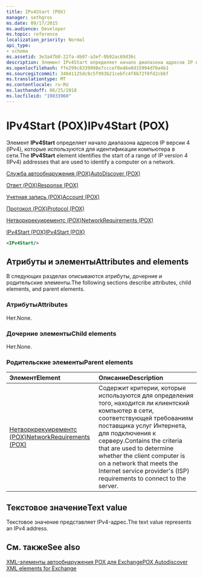 ```yaml
---
title: IPv4Start (POX)
manager: sethgros
ms.date: 09/17/2015
ms.audience: Developer
ms.topic: reference
localization_priority: Normal
api_type:
- schema
ms.assetid: 3e3a47b8-22fa-4b07-a3ef-0b92ac69d36c
description: Элемент IPv4Start определяет начало диапазона адресов IP версии 4 (IPv4), которые используются для идентификации компьютера в сети.
ms.openlocfilehash: ffe299c8339998e7cccef0e46e0d15994d70a4b1
ms.sourcegitcommit: 34041125dc8c5f993b21cebfc4f8b72f0fd2cb6f
ms.translationtype: MT
ms.contentlocale: ru-RU
ms.lasthandoff: 06/25/2018
ms.locfileid: "19833960"
---
```

# <a name="ipv4start-pox"></a><span data-ttu-id="ba600-103">IPv4Start (POX)</span><span class="sxs-lookup"><span data-stu-id="ba600-103">IPv4Start (POX)</span></span>

<span data-ttu-id="ba600-104">Элемент **IPv4Start** определяет начало диапазона адресов IP версии 4 (IPv4), которые используются для идентификации компьютера в сети.</span><span class="sxs-lookup"><span data-stu-id="ba600-104">The **IPv4Start** element identifies the start of a range of IP version 4 (IPv4) addresses that are used to identify a computer on a network.</span></span> 
  
[<span data-ttu-id="ba600-105">Служба автообнаружения (POX)</span><span class="sxs-lookup"><span data-stu-id="ba600-105">AutoDiscover (POX)</span></span>](autodiscover-pox.md)
  
[<span data-ttu-id="ba600-106">Ответ (POX)</span><span class="sxs-lookup"><span data-stu-id="ba600-106">Response (POX)</span></span>](response-pox.md)
  
[<span data-ttu-id="ba600-107">Учетная запись (POX)</span><span class="sxs-lookup"><span data-stu-id="ba600-107">Account (POX)</span></span>](account-pox.md)
  
[<span data-ttu-id="ba600-108">Протокол (POX)</span><span class="sxs-lookup"><span data-stu-id="ba600-108">Protocol (POX)</span></span>](protocol-pox.md)
  
[<span data-ttu-id="ba600-109">Нетворкрекуирементс (POX)</span><span class="sxs-lookup"><span data-stu-id="ba600-109">NetworkRequirements (POX)</span></span>](networkrequirements-pox.md)
  
[<span data-ttu-id="ba600-110">IPv4Start (POX)</span><span class="sxs-lookup"><span data-stu-id="ba600-110">IPv4Start (POX)</span></span>](ipv4start-pox.md)
  
```xml
<IPv4Start/>
```

## <a name="attributes-and-elements"></a><span data-ttu-id="ba600-111">Атрибуты и элементы</span><span class="sxs-lookup"><span data-stu-id="ba600-111">Attributes and elements</span></span>

<span data-ttu-id="ba600-112">В следующих разделах описываются атрибуты, дочерние и родительские элементы.</span><span class="sxs-lookup"><span data-stu-id="ba600-112">The following sections describe attributes, child elements, and parent elements.</span></span>
  
### <a name="attributes"></a><span data-ttu-id="ba600-113">Атрибуты</span><span class="sxs-lookup"><span data-stu-id="ba600-113">Attributes</span></span>

<span data-ttu-id="ba600-114">Нет.</span><span class="sxs-lookup"><span data-stu-id="ba600-114">None.</span></span>
  
### <a name="child-elements"></a><span data-ttu-id="ba600-115">Дочерние элементы</span><span class="sxs-lookup"><span data-stu-id="ba600-115">Child elements</span></span>

<span data-ttu-id="ba600-116">Нет.</span><span class="sxs-lookup"><span data-stu-id="ba600-116">None.</span></span>
  
### <a name="parent-elements"></a><span data-ttu-id="ba600-117">Родительские элементы</span><span class="sxs-lookup"><span data-stu-id="ba600-117">Parent elements</span></span>

|<span data-ttu-id="ba600-118">**Элемент**</span><span class="sxs-lookup"><span data-stu-id="ba600-118">**Element**</span></span>|<span data-ttu-id="ba600-119">**Описание**</span><span class="sxs-lookup"><span data-stu-id="ba600-119">**Description**</span></span>|
|:-----|:-----|
|[<span data-ttu-id="ba600-120">Нетворкрекуирементс (POX)</span><span class="sxs-lookup"><span data-stu-id="ba600-120">NetworkRequirements (POX)</span></span>](networkrequirements-pox.md) <br/> |<span data-ttu-id="ba600-121">Содержит критерии, которые используются для определения того, находится ли клиентский компьютер в сети, соответствующей требованиям поставщика услуг Интернета, для подключения к серверу.</span><span class="sxs-lookup"><span data-stu-id="ba600-121">Contains the criteria that are used to determine whether the client computer is on a network that meets the Internet service provider's (ISP) requirements to connect to the server.</span></span>  <br/> |
   
## <a name="text-value"></a><span data-ttu-id="ba600-122">Текстовое значение</span><span class="sxs-lookup"><span data-stu-id="ba600-122">Text value</span></span>

<span data-ttu-id="ba600-123">Текстовое значение представляет IPv4-адрес.</span><span class="sxs-lookup"><span data-stu-id="ba600-123">The text value represents an IPv4 address.</span></span>
  
## <a name="see-also"></a><span data-ttu-id="ba600-124">См. также</span><span class="sxs-lookup"><span data-stu-id="ba600-124">See also</span></span>



[<span data-ttu-id="ba600-125">XML-элементы автообнаружения POX для Exchange</span><span class="sxs-lookup"><span data-stu-id="ba600-125">POX Autodiscover XML elements for Exchange</span></span>](pox-autodiscover-xml-elements-for-exchange.md)

